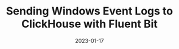 ---
title: "Sending Windows Event Logs to ClickHouse with Fluent Bit"
date: 2023-01-17
externalUrl: "https://clickhouse.com/blog/sending-windows-event-logs-to-clickhouse-with-fluent-bit/"
tags: ["Azure", "Security", "Windows 2022", "Sysmon", "SIEM", "Clickhouse", "Fluent-Bit"]
---